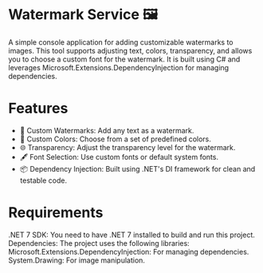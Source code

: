 # Watermark Service 🖼️ 
A simple console application for adding customizable watermarks to images. This tool supports adjusting text, colors, transparency, and allows you to choose a custom font for the watermark. It is built using C# and leverages Microsoft.Extensions.DependencyInjection for managing dependencies. 

# Features 
- 📝 Custom Watermarks: Add any text as a watermark. 
- 🎨 Custom Colors: Choose from a set of predefined colors. 
- 🌐 Transparency: Adjust the transparency level for the watermark. 
- 🖋️ Font Selection: Use custom fonts or default system fonts. 
- 📦 Dependency Injection: Built using .NET's DI framework for clean and testable code. 

# Requirements 
.NET 7 SDK: You need to have .NET 7 installed to build and run this project. 
Dependencies: The project uses the following libraries: 
Microsoft.Extensions.DependencyInjection: For managing dependencies. 
System.Drawing: For image manipulation. 
